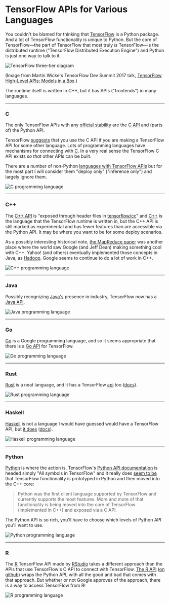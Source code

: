# TensorFlow APIs for Various Languages

You couldn't be blamed for thinking that [TensorFlow](https://www.tensorflow.org/) is a Python package. And a lot of TensorFlow functionality is unique to Python. But the core of TensorFlow—the part of TensorFlow that most truly _is_ TensorFlow—is the distributed runtime ("TensorFlow Distributed Execution Engine") and Python is just one way to talk to it.

![TensorFlow three-tier diagram](img/tf_three_tiers.png)

(Image from Martin Wicke's TensorFlow Dev Summit 2017 talk, [TensorFlow High-Level APIs: Models in a Box](https://www.youtube.com/watch?v=t64ortpgS-E).)

The runtime itself is written in C++, but it has APIs ("frontends") in many languages.

---

### C

The only TensorFlow APIs with any [official stability](https://www.tensorflow.org/programmers_guide/version_semantics) are the [C API](https://github.com/tensorflow/tensorflow/blob/master/tensorflow/c/c_api.h) and (parts of) the Python API.

TensorFlow [suggests](https://www.tensorflow.org/extend/language_bindings) that you use the C API if you are making a TensorFlow API for some other language. Lots of programming languages have mechanisms for connecting with [C](https://en.wikipedia.org/wiki/C_(programming_language)). In a very real sense the TensorFlow C API exists _so that_ other APIs can be built.

There are a number of non-Python [languages with TensorFlow APIs](https://www.tensorflow.org/api_docs/) but for the most part I will consider them "deploy only" ("inference only") and largely ignore them.

![C programming language](img/clang.png)

---

### C++

The [C++ API](https://www.tensorflow.org/api_docs/cc/) is "exposed through header files in [tensorflow/cc](https://github.com/tensorflow/tensorflow/tree/master/tensorflow/cc)" and [C++](https://en.wikipedia.org/wiki/C%2B%2B) is the language that the TensorFlow runtime is written in, but the C++ API is still marked as experimental and has fewer features than are accessible via the Python API. It may be where you want to be for some deploy scenarios.

As a possibly interesting historical note, [the MapReduce paper](https://research.google.com/archive/mapreduce.html) was another place where the world saw Google (and Jeff Dean) making something cool with C++. Yahoo! (and others) eventually implemented those concepts in Java, as [Hadoop](http://hadoop.apache.org/). Google seems to continue to do a lot of work in C++.

![C++ programming language](img/cplusplus.png)

---

### Java

Possibly recognizing [Java's](https://en.wikipedia.org/wiki/Java_(programming_language)) presence in industry, TensorFlow now has a [Java API](https://www.tensorflow.org/api_docs/java/reference/org/tensorflow/package-summary).

![Java programming language](img/javalang.png)

---

### Go

[Go](https://en.wikipedia.org/wiki/Go_(programming_language)) is a Google programming language, and so it seems appropriate that there is a [Go API](https://godoc.org/github.com/tensorflow/tensorflow/tensorflow/go) for TensorFlow.

![Go programming language](img/golang.png)

---

### Rust

[Rust](https://en.wikipedia.org/wiki/Rust_(programming_language)) is a neat language, and it has a TensorFlow [api](https://github.com/tensorflow/rust) too ([docs](https://tensorflow.github.io/rust/tensorflow/)).

![Rust programming language](img/rust.png)

---

### Haskell

[Haskell](https://en.wikipedia.org/wiki/Haskell_(programming_language)) is not a language I would have guessed would have a TensorFlow API, but [it does](https://github.com/tensorflow/haskell) ([docs](https://tensorflow.github.io/haskell/haddock/)).

![Haskell programming language](img/haskell.png)

---

### Python

[Python](https://en.wikipedia.org/wiki/Python_(programming_language)) is where the action is. TensorFlow's [Python API documentation](https://www.tensorflow.org/api_docs/python/) is headed simply "All symbols in TensorFlow" and it really does [seem to be](https://www.tensorflow.org/extend/language_bindings) that TensorFlow functionality is prototyped in Python and then moved into the C++ core:

> Python was the first client language supported by TensorFlow and currently supports the most features. More and more of that functionality is being moved into the core of TensorFlow (implemented in C++) and exposed via a C API.

The Python API is so rich, you'll have to choose which levels of Python API you'll want to use.

![Python programming language](img/python.png)

---

### R

The [R](https://en.wikipedia.org/wiki/R_(programming_language)) TensorFlow API made by [RStudio](https://www.rstudio.com/) takes a different approach than the APIs that use TensorFlow's C API to connect with TensorFlow. [The R API](https://rstudio.github.io/tensorflow/) ([on github](https://github.com/rstudio/tensorflow)) wraps the Python API, with all the good and bad that comes with that approach. But whether or not Google approves of the approach, there is a way to access TensorFlow from R!

![R programming language](img/rlang.png)
